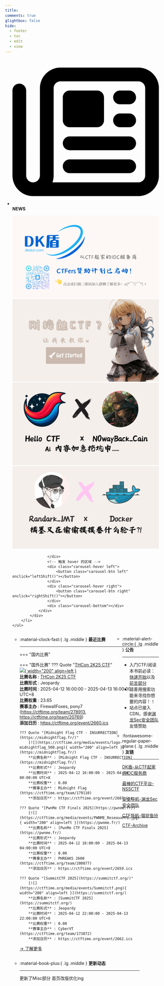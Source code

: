 ```yaml
---
title: 
comments: true
glightbox: false
hide:
  - footer
  - toc
  - edit
  - view
---
```


<div class="grid cards">
    <ul>
        <li>
            <p><span class="twemoji lg middle"><svg xmlns="http://www.w3.org/2000/svg"
                        viewBox="0 0 512 512"><!--! Font Awesome Free 6.5.1 by @fontawesome - https://fontawesome.com License - https://fontawesome.com/license/free (Icons: CC BY 4.0, Fonts: SIL OFL 1.1, Code: MIT License) Copyright 2023 Fonticons, Inc.-->
                        <path
                            d="M168 80c-13.3 0-24 10.7-24 24v304c0 8.4-1.4 16.5-4.1 24H440c13.3 0 24-10.7 24-24V104c0-13.3-10.7-24-24-24H168zM72 480c-39.8 0-72-32.2-72-72V112c0-13.3 10.7-24 24-24s24 10.7 24 24v296c0 13.3 10.7 24 24 24s24-10.7 24-24V104c0-39.8 32.2-72 72-72h272c39.8 0 72 32.2 72 72v304c0 39.8-32.2 72-72 72H72zm104-344c0-13.3 10.7-24 24-24h96c13.3 0 24 10.7 24 24v80c0 13.3-10.7 24-24 24h-96c-13.3 0-24-10.7-24-24v-80zm200-24h32c13.3 0 24 10.7 24 24s-10.7 24-24 24h-32c-13.3 0-24-10.7-24-24s10.7-24 24-24zm0 80h32c13.3 0 24 10.7 24 24s-10.7 24-24 24h-32c-13.3 0-24-10.7-24-24s10.7-24 24-24zm-176 80h208c13.3 0 24 10.7 24 24s-10.7 24-24 24H200c-13.3 0-24-10.7-24-24s10.7-24 24-24zm0 80h208c13.3 0 24 10.7 24 24s-10.7 24-24 24H200c-13.3 0-24-10.7-24-24s10.7-24 24-24z">
                        </path>
                    </svg></span> <strong>NEWS</strong></p>
            <div class="grid cards">
                <div class="carousel">
                    <div class="carousel-container">
                        <a href="https://www.dkdun.cn/"><img src="./assets/banner-dkdun.png" /></a>
                        <a href="../hc-start/" target="_blank"><img src="./assets/banner-quickstart.png" /></a>
                        <a href="../hc-ai/" target="_blank"><img src="./assets/banner-update.png" /></a>
                        <a href="https://github.com/CTF-Archives" target="_blank"><img src="./assets/banner-Achieve.png" /></a>
                        
                    </div>
                    <!-- 触发 hover 的区域 -->
                    <div class="carousel-hover left">
                        <button class="carousel-btn left" onclick="leftShift()"></button>
                    </div>
                    <div class="carousel-hover right">
                        <button class="carousel-btn right" onclick="rightShift()"></button>
                    </div>
                    <div class="carousel-bottom"></div>
                </div>
            </div>
        </li>
    </ul>
</div>

<div class="grid grid-cols-8 gap-4" style="display: grid;grid-template-columns: 70% 30%;" markdown>

<div class="grid cards" style="display: grid; grid-template-columns: 1fr;" markdown>

<div class="grid cards" markdown>

-   :material-clock-fast:{ .lg .middle } __最近比赛__

    ---
    <!-- 主页赛事展示_开始 -->
    === "国内比赛"
    
    === "国外比赛"
        ??? Quote "[THCon 2K25 CTF](https://thcon.party/)"  
            [![](https://ctftime.org/media/events/Sans_titre.ico){ width="200" align=left }](https://thcon.party/)  
            **比赛名称** : [THCon 2K25 CTF](https://thcon.party/)  
            **比赛形式** : Jeopardy  
            **比赛时间** : 2025-04-12 16:00:00 - 2025-04-13 16:00:00 UTC+8  
            **比赛权重** : 23.65  
            **赛事主办** : FirewallFoxes, pony7 (https://ctftime.org/team/278913, https://ctftime.org/team/20769)  
            **添加日历** : https://ctftime.org/event/2660.ics  
            
        ??? Quote "[Midnight Flag CTF - INSURRECTION](https://midnightflag.fr/)"  
            [![](https://ctftime.org/media/events/logo-midnightflag_500.png){ width="200" align=left }](https://midnightflag.fr/)  
            **比赛名称** : [Midnight Flag CTF - INSURRECTION](https://midnightflag.fr/)  
            **比赛形式** : Jeopardy  
            **比赛时间** : 2025-04-12 16:00:00 - 2025-04-14 00:00:00 UTC+8  
            **比赛权重** : 0.00  
            **赛事主办** : Midnight Flag (https://ctftime.org/team/179110)  
            **添加日历** : https://ctftime.org/event/2687.ics  
            
        ??? Quote "[PwnMe CTF Finals 2025](https://pwnme.fr/)"  
            [![](https://ctftime.org/media/events/PWNME_ReseauxPP1.jpg){ width="200" align=left }](https://pwnme.fr/)  
            **比赛名称** : [PwnMe CTF Finals 2025](https://pwnme.fr/)  
            **比赛形式** : Jeopardy  
            **比赛时间** : 2025-04-12 18:00:00 - 2025-04-13 04:00:00 UTC+8  
            **比赛权重** : 0.00  
            **赛事主办** : PHREAKS 2600 (https://ctftime.org/team/200877)  
            **添加日历** : https://ctftime.org/event/2659.ics  
            
        ??? Quote "[SummitCTF 2025](https://summitctf.org/)"  
            [![](https://ctftime.org/media/events/Summitctf.png){ width="200" align=left }](https://summitctf.org/)  
            **比赛名称** : [SummitCTF 2025](https://summitctf.org/)  
            **比赛形式** : Jeopardy  
            **比赛时间** : 2025-04-12 22:00:00 - 2025-04-13 22:00:00 UTC+8  
            **比赛权重** : 0.00  
            **赛事主办** : CyberVT (https://ctftime.org/team/173872)  
            **添加日历** : https://ctftime.org/event/2662.ics  
            
    <!-- 主页赛事展示_结束 -->
    [→ 了解更多](./Event/)

</div>
  <div class="grid cards" markdown>

-   :material-book-plus:{ .lg .middle } __更新动态__

    ---

    更新了Misc部分 首页改版优化ing

</div>  
</div>
<div class="grid cards" markdown>

<div class="grid cards" markdown>

-   :material-alert-circle:{ .lg .middle } __公告__

    ---

    - 入门CTF/阅读本书前必读：[快速开始](./hc-start/)以及[前言部分](./hc-preface/)  
    - 请善用搜索功能来寻找你想要的内容！！
    - 站点已接入 CDN，感谢[渊龙Sec安全团队](https://dh.aabyss.cn)友情赞助

-   :fontawesome-regular-paper-plane:{ .lg .middle } __友链__

    ---

    [DK盾-从CTF起家的IDC服务商](https://www.dkdun.cn)

    [最棒的CTF平台-NSSCTF](https://www.nssctf.cn/)  

    [安全导航-渊龙Sec安全团队](https://dh.aabyss.cn)    

    [CTF导航-猫捉鱼铃](https://ctf.mzy0.com/)

    [CTF-Archive](https://github.com/CTF-Archives)

</div>   

</div>

</div>
